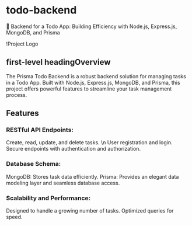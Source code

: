 # todo-backend
🚀 Backend for a Todo App: Building Efficiency with Node.js, Express.js, MongoDB, and Prisma

!Project Logo <!-- Add a logo or relevant image if available -->

##  first-level headingOverview
The Prisma Todo Backend is a robust backend solution for managing tasks in a Todo App. Built with Node.js, Express.js, MongoDB, and Prisma, this project offers powerful features to streamline your task management process.

## Features
### RESTful API Endpoints:
Create, read, update, and delete tasks. \n
User registration and login.
Secure endpoints with authentication and authorization.
### Database Schema:
MongoDB: Stores task data efficiently.
Prisma: Provides an elegant data modeling layer and seamless database access.
### Scalability and Performance:
Designed to handle a growing number of tasks.
Optimized queries for speed.
